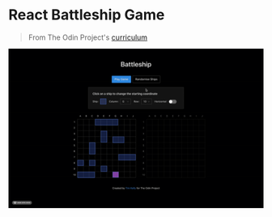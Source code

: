 # React Battleship Game

> From The Odin Project's [curriculum](https://www.theodinproject.com/courses/javascript/lessons/battleship)

[![battleship preview](./battleship-screenshot.gif)](https://timkellytk.github.io/project-battleship/)
